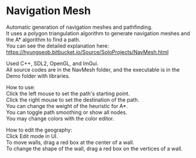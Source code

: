 # Navigation Mesh
Automatic generation of navigation meshes and pathfinding.<br />
It uses a polygon triangulation algorithm to generate navigation meshes and the A* algorithm to find a path.<br />
You can see the detailed explanation here: https://hyungseob.bitbucket.io/Source/SoloProjects/NavMesh.html


Used C++, SDL2, OpenGL, and ImGui.<br />
All source codes are in the NavMesh folder, and the executable is in the Demo folder with libraries.

How to use:<br />
Click the left mouse to set the path's starting point.<br />
Click the right mouse to set the destination of the path.<br />
You can change the weight of the heuristic for A*.<br />
You can toggle path smoothing or show all nodes.<br />
You may change colors with the color editor.<br />

How to edit the geography: <br />
Click Edit mode in UI.<br />
To move walls, drag a red box at the center of a wall.<br />
To change the shape of the wall, drag a red box on the vertices of a wall.
